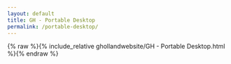 ```yaml
---
layout: default
title: GH - Portable Desktop
permalink: /portable-desktop/
---
```


{% raw %}{% include_relative ghollandwebsite/GH - Portable Desktop.html %}{% endraw %}